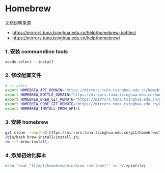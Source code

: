 # Homebrew

文档说明来源

- https://mirrors.tuna.tsinghua.edu.cn/help/homebrew-bottles/
- https://mirrors.tuna.tsinghua.edu.cn/help/homebrew/

### 1. 安装 commandline tools

`xcode-select --install`

### 2. 修改配置文件

```sh
# ~/.zshrc
export HOMEBREW_API_DOMAIN="https://mirrors.tuna.tsinghua.edu.cn/homebrew-bottles/api"
export HOMEBREW_BOTTLE_DOMAIN="https://mirrors.tuna.tsinghua.edu.cn/homebrew-bottles"
export HOMEBREW_BREW_GIT_REMOTE="https://mirrors.tuna.tsinghua.edu.cn/git/homebrew/brew.git"
export HOMEBREW_CORE_GIT_REMOTE="https://mirrors.tuna.tsinghua.edu.cn/git/homebrew/homebrew-core.git"
export HOMEBREW_INSTALL_FROM_API=1
```

### 3. 安装 homebrew

```bash
git clone --depth=1 https://mirrors.tuna.tsinghua.edu.cn/git/homebrew/install.git brew-install;
/bin/bash brew-install/install.sh;
rm -rf brew-install;
```

### 4. 添加初始化脚本

```zsh
echo 'eval "$(/opt/homebrew/bin/brew shellenv)"' >> ~/.zprofile;
```
